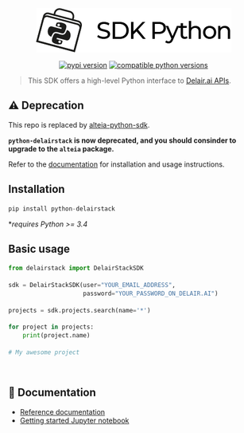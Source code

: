 <p align="center">
<img src="https://raw.githubusercontent.com/delair-ai/python-delairstack/master/docs/images/SDK_Python.png" alt="logo" style="max-width:100%;">

<p align="center">
<a href="https://pypi.org/project/python-delairstack/" rel="nofollow"><img src="https://img.shields.io/pypi/v/python-delairstack.svg" alt="pypi version" style="max-width:100%;"></a>
<a href="https://pypi.org/project/python-delairstack/" rel="nofollow"><img src="https://img.shields.io/pypi/pyversions/python-delairstack.svg" alt="compatible python versions" style="max-width:100%;"></a>
</p>

> This SDK offers a high-level Python interface to [Delair.ai APIs](https://www.delair.ai).

## ⚠️ Deprecation

This repo is replaced by [alteia-python-sdk](https://github.com/alteia-ai/alteia-python-sdk).

**`python-delairstack` is now deprecated, and you should consinder to upgrade to the `alteia` package.**

Refer to the [documentation](https://alteia.readthedocs.io/en/latest/index.html) for installation and usage instructions.


## Installation

```python
pip install python-delairstack
```

**requires Python >= 3.4*

## Basic usage

```python
from delairstack import DelairStackSDK

sdk = DelairStackSDK(user="YOUR_EMAIL_ADDRESS",
                     password="YOUR_PASSWORD_ON_DELAIR.AI")

projects = sdk.projects.search(name='*')

for project in projects:
    print(project.name)

# My awesome project
```

<p>&nbsp;</p>

## 📕 Documentation

- [Reference documentation](https://python-delairstack.readthedocs.io/en/latest/index.html)
- [Getting started Jupyter notebook](https://nbviewer.jupyter.org/github/delair-ai/python-delairstack/blob/master/notebooks/getting_started.ipynb)